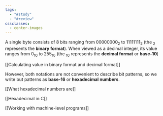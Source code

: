 ```yaml
---
tags:
  - "#study"
  - "#review"
cssclasses:
  - center-images
---
```

A single byte consists of 8 bits ranging from 00000000<sub>2</sub> to 11111111<sub>2</sub> (the <sub>2</sub> represents the **binary format**). When viewed as a decimal integer, its value ranges from 0<sub>10</sub> to 255<sub>10</sub> (the <sub>10</sub> represents the **decimal format** or **base-10**)

[[Calculating value in binary format and decimal format]]

However, both notations are not convenient to describe bit patterns, so we write but patterns as **base-16** or **hexadecimal numbers**.

[[What hexadecimal numbers are]]

[[Hexadecimal in C]]

[[Working with machine-level programs]]